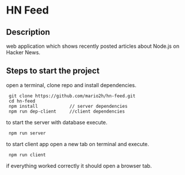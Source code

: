 # HN Feed

## Description

web application which shows recently posted articles about Node.js on Hacker News.

## Steps to start the project

open a terminal, clone repo and install dependencies. 
```
 git clone https://github.com/mario2h/hn-feed.git
 cd hn-feed
 npm install            // server dependencies
 npm run dep-client     //client dependencies

```
 to start the server with database execute.
```
 npm run server
```
 to start client app open a new tab on terminal and execute.
```
 npm run client
```
 if everything worked correctly it should open a browser tab.